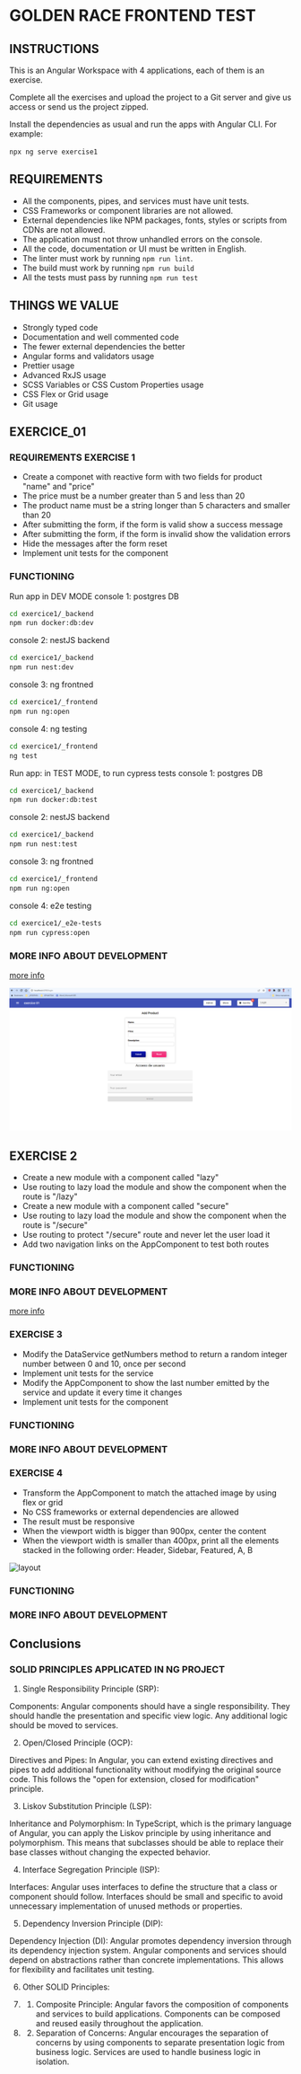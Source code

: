 # GOLDEN RACE FRONTEND TEST 

## INSTRUCTIONS

This is an Angular Workspace with 4 applications, each of them is an exercise.

Complete all the exercises and upload the project to a Git server and give us access or send us the project zipped.

Install the dependencies as usual and run the apps with Angular CLI. For example:

`npx ng serve exercise1`

## REQUIREMENTS

- All the components, pipes, and services must have unit tests.
- CSS Frameworks or component libraries are not allowed.
- External dependencies like NPM packages, fonts, styles or scripts from CDNs are not allowed.
- The application must not throw unhandled errors on the console.
- All the code, documentation or UI must be written in English.
- The linter must work by running `npm run lint`.
- The build must work by running `npm run build`
- All the tests must pass by running `npm run test`

## THINGS WE VALUE

- Strongly typed code
- Documentation and well commented code
- The fewer external dependencies the better
- Angular forms and validators usage
- Prettier usage
- Advanced RxJS usage
- SCSS Variables or CSS Custom Properties usage
- CSS Flex or Grid usage
- Git usage


## EXERCICE_01

### REQUIREMENTS EXERCISE 1

- Create a componet with reactive form with two fields for product "name" and "price"
- The price must be a number greater than 5 and less than 20
- The product name must be a string longer than 5 characters and smaller than 20
- After submitting the form, if the form is valid show a success message
- After submitting the form, if the form is invalid show the validation errors
- Hide the messages after the form reset
- Implement unit tests for the component

### FUNCTIONING

Run app in DEV MODE
console 1: postgres DB
```bash
cd exercice1/_backend
npm run docker:db:dev
```

console 2: nestJS backend
```bash
cd exercice1/_backend
npm run nest:dev
```

console 3: ng frontned
```bash
cd exercice1/_frontend
npm run ng:open
```

console 4: ng testing 
```bash
cd exercice1/_frontend
ng test
```

Run app: in TEST MODE, to run cypress tests
console 1: postgres DB
```bash
cd exercice1/_backend
npm run docker:db:test
```

console 2: nestJS backend
```bash
cd exercice1/_backend
npm run nest:test
```

console 3: ng frontned
```bash
cd exercice1/_frontend
npm run ng:open
```

console 4: e2e testing
```bash
cd exercice1/_e2e-tests
npm run cypress:open
```

### MORE INFO ABOUT DEVELOPMENT

[more info](./documentation/exercice_01/explainning-development.md)

![exercice01-ui](./documentation/screenshoots/Screenshot_04_finish-exercice01.png)


## EXERCISE 2

- Create a new module with a component called "lazy"
- Use routing to lazy load the module and show the component when the route is "/lazy"
- Create a new module with a component called "secure"
- Use routing to lazy load the module and show the component when the route is "/secure"
- Use routing to protect "/secure" route and never let the user load it
- Add two navigation links on the AppComponent to test both routes

### FUNCTIONING

### MORE INFO ABOUT DEVELOPMENT
[more info](./documentation/exercice_02/explainning-development.md)



### EXERCISE 3

- Modify the DataService getNumbers method to return a random integer number between 0 and 10, once per second
- Implement unit tests for the service
- Modify the AppComponent to show the last number emitted by the service and update it every time it changes
- Implement unit tests for the component

### FUNCTIONING
### MORE INFO ABOUT DEVELOPMENT

### EXERCISE 4

- Transform the AppComponent to match the attached image by using flex or grid
- No CSS frameworks or external dependencies are allowed
- The result must be responsive
- When the viewport width is bigger than 900px, center the content
- When the viewport width is smaller than 400px, print all the elements stacked in the following order: Header, Sidebar, Featured, A, B

![layout](./projects/exercise4/src/assets/layout.png)


### FUNCTIONING
### MORE INFO ABOUT DEVELOPMENT

## Conclusions

### SOLID PRINCIPLES APPLICATED IN NG PROJECT
1. Single Responsibility Principle (SRP):

Components: Angular components should have a single responsibility. They should handle the presentation and specific view logic. Any additional logic should be moved to services.

2. Open/Closed Principle (OCP):

Directives and Pipes: In Angular, you can extend existing directives and pipes to add additional functionality without modifying the original source code. This follows the "open for extension, closed for modification" principle.

3. Liskov Substitution Principle (LSP):

Inheritance and Polymorphism: In TypeScript, which is the primary language of Angular, you can apply the Liskov principle by using inheritance and polymorphism. This means that subclasses should be able to replace their base classes without changing the expected behavior.

4. Interface Segregation Principle (ISP):

Interfaces: Angular uses interfaces to define the structure that a class or component should follow. Interfaces should be small and specific to avoid unnecessary implementation of unused methods or properties.

5. Dependency Inversion Principle (DIP):

Dependency Injection (DI): Angular promotes dependency inversion through its dependency injection system. Angular components and services should depend on abstractions rather than concrete implementations. This allows for flexibility and facilitates unit testing.

6. Other SOLID Principles:

6. 1.  Composite Principle: Angular favors the composition of components and services to build applications. Components can be composed and reused easily throughout the application.

6. 2. Separation of Concerns: Angular encourages the separation of concerns by using components to separate presentation logic from business logic. Services are used to handle business logic in isolation.

